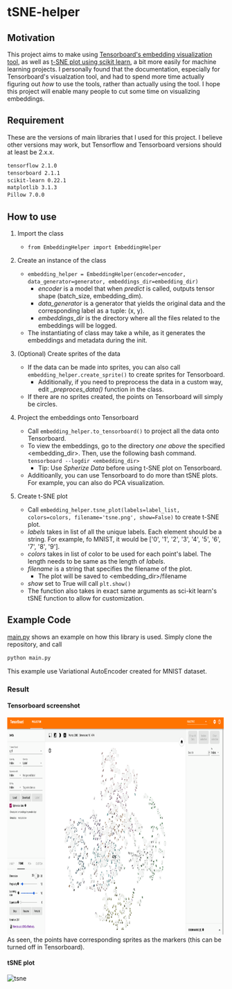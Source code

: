 # tSNE-helper

## Motivation
This project aims to make using [Tensorboard's embedding visualization tool](https://www.tensorflow.org/tensorboard/tensorboard_projector_plugin), 
as well as [t-SNE plot using scikit learn](https://scikit-learn.org/stable/modules/generated/sklearn.manifold.TSNE.html),
a bit more easily for machine learning projects. I personally found that the documentation, especially for Tensorboard's
visualzation tool, and had to spend more time actually figuring out *how* to use the tools, rather than actually using the tool.
I hope this project will enable many people to cut some time on visualizing embeddings. 


## Requirement
These are the versions of main libraries that I used for this project.
I believe other versions may work, but Tensorflow and Tensorboard versions should at least be 2.x.x.
```bash
tensorflow 2.1.0
tensorboard 2.1.1
scikit-learn 0.22.1
matplotlib 3.1.3
Pillow 7.0.0
```

## How to use
1. Import the class
    - ```from EmbeddingHelper import EmbeddingHelper```
2. Create an instance of the class
    - ```embedding_helper = EmbeddingHelper(encoder=encoder, data_generator=generator, embeddings_dir=embedding_dir)```
        - *encoder* is a model that when *predict* is called, outputs tensor shape (batch_size, embedding_dim).
        - *data_generator* is a generator that yields the original data and the corresponding label as a tuple: (x, y).
        - *embeddings_dir* is the directory where all the files related to the embeddings will be logged.
    - The instantiating of class may take a while, as it generates the embeddings and metadata during the init.
    
3. (Optional) Create sprites of the data
    - If the data can be made into sprites, you can also call ```embedding_helper.create_sprite()``` to create sprites for Tensorboard.
        - Additionally, if you need to preprocess the data in a custom way, edit *_preproces_data()* function in the class.
    - If there are no sprites created, the points on Tensorboard will simply be circles.
        
4. Project the embeddings onto Tensorboard
    - Call ```embedding_helper.to_tensorboard()``` to project all the data onto Tensorboard.
    - To view the embeddings, go to the directory *one above* the specified <embedding_dir>. Then, use the following bash command.
    ```tensorboard --logdir <embedding_dir>```
        - Tip: Use *Spherize Data* before using t-SNE plot on Tensorboard.
     - Additioanlly, you can use Tensorboard to do more than tSNE plots. For example, you can also do PCA visualization.

5. Create t-SNE plot
    - Call ```embedding_helper.tsne_plot(labels=label_list, colors=colors, filename='tsne.png', show=False)``` to create t-SNE plot.
    - *labels* takes in list of all the unique labels. Each element should be a string. For example, fo MNIST, it would be ['0', '1', '2', '3', '4', '5', '6', '7', '8', '9'].
    - *colors* takes in list of color to be used for each point's label. The length needs to be same as the length of *labels*.
    - *filename* is a string that specifies the filename of the plot.
        - The plot will be saved to <embedding_dir>/filename
    - *show* set to True will call ```plt.show()```
    - The function also takes in exact same arguments as sci-kit learn's tSNE function to allow for customization.
    
    
## Example Code
[main.py](https://github.com/chaddy1004/tSNE-helper/blob/master/main.py) shows an example on how this library is used.
Simply clone the repository, and call
```bash
python main.py
```
This example use Variational AutoEncoder created for MNIST dataset. 

### Result
#### Tensorboard screenshot
<img src="images/tensorboard-sc.png" alt="Tensorboard"
	title="Tensorboard" width="500" height="500"/>
As seen, the points have corresponding sprites as the markers (this can be turned off in Tensorboard).
#### tSNE plot
<img src="images/tnse.png" alt="tsne"
	title="Tsne" width="500" height="500"/>
